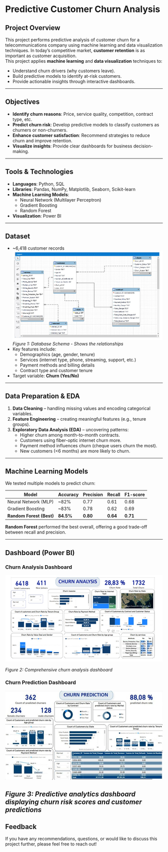 # Predictive Customer Churn Analysis

## Project Overview
This project performs predictive analysis of customer churn for a telecommunications company using machine learning and data visualization techniques.
In today’s competitive market, **customer retention** is as important as customer acquisition.  
This project applies **machine learning** and **data visualization** techniques to:
- Understand churn drivers (why customers leave).
- Build predictive models to identify at-risk customers.
- Provide actionable insights through interactive dashboards.
---
## Objectives
- **Identify churn reasons**: Price, service quality, competition, contract type, etc.
- **Predict churn risk**: Develop predictive models to classify customers as churners or non-churners.
- **Enhance customer satisfaction**: Recommend strategies to reduce churn and improve retention.
- **Visualize insights**: Provide clear dashboards for business decision-making.
---
## Tools & Technologies
- **Languages**: Python, SQL  
- **Libraries**: Pandas, NumPy, Matplotlib, Seaborn, Scikit-learn  
- **Machine Learning Models**:  
  - Neural Network (Multilayer Perceptron)  
  - Gradient Boosting  
  - Random Forest  
- **Visualization**: Power BI  
---
## Dataset
- ~6,418 customer records  
![Customer Churn Analysis Database Schema](images/Customer%20Churn%20Analysis%20Database%20Schema.jpg)
*Figure 1: Database Schema - Shows the relationships*
- Key features include:  
  - Demographics (age, gender, tenure)  
  - Services (internet type, phone, streaming, support, etc.)  
  - Payment methods and billing details  
  - Contract type and customer tenure  
- Target variable: **Churn (Yes/No)**

---

## Data Preparation & EDA
1. **Data Cleaning** – handling missing values and encoding categorical variables.  
2. **Feature Engineering** – creating meaningful features (e.g., tenure groups).  
3. **Exploratory Data Analysis (EDA)** – uncovering patterns:  
   - Higher churn among month-to-month contracts.  
   - Customers using fiber-optic internet churn more.  
   - Payment method influences churn (cheque users churn the most).  
   - New customers (<6 months) are more likely to churn.  

---

## Machine Learning Models
We tested multiple models to predict churn:

| Model                  | Accuracy | Precision | Recall | F1-score |
|-------------------------|----------|-----------|--------|----------|
| Neural Network (MLP)    | ~82%     | 0.77      | 0.61   | 0.68     |
| Gradient Boosting       | ~83%     | 0.78      | 0.62   | 0.69     |
| **Random Forest (Best)**| **84.5%**| **0.80**  | **0.64**| **0.71** |

**Random Forest** performed the best overall, offering a good trade-off between recall and precision.

---

## Dashboard (Power BI)
 ### Churn Analysis Dashboard
![Churn Analysis Dashboard](images/Churn%20analysis%20dashboard.jpg)

*Figure 2: Comprehensive churn analysis dashboard*

 ### Churn Prediction Dashboard
![Churn Prediction Dashboard](images/Churn%20prediction%20dashboard.jpg)

*Figure 3: Predictive analytics dashboard displaying churn risk scores and customer predictions*
---
## Feedback
If you have any recommendations, questions, or would like to discuss this project further, please feel free to reach out!




